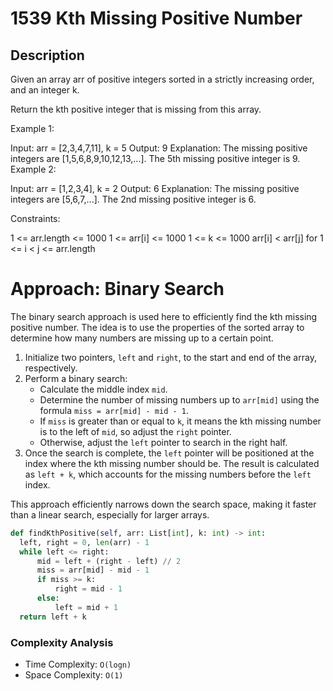 # 1539 Kth Missing Positive Number

## Description

Given an array arr of positive integers sorted in a strictly increasing order, and an integer k.

Return the kth positive integer that is missing from this array.

Example 1:

Input: arr = [2,3,4,7,11], k = 5
Output: 9
Explanation: The missing positive integers are [1,5,6,8,9,10,12,13,...]. The 5th missing positive integer is 9.
Example 2:

Input: arr = [1,2,3,4], k = 2
Output: 6
Explanation: The missing positive integers are [5,6,7,...]. The 2nd missing positive integer is 6.

Constraints:

1 <= arr.length <= 1000
1 <= arr[i] <= 1000
1 <= k <= 1000
arr[i] < arr[j] for 1 <= i < j <= arr.length

# Approach: Binary Search

The binary search approach is used here to efficiently find the kth missing positive number. The idea is to use the properties of the sorted array to determine how many numbers are missing up to a certain point.

1. Initialize two pointers, `left` and `right`, to the start and end of the array, respectively.
2. Perform a binary search:
   - Calculate the middle index `mid`.
   - Determine the number of missing numbers up to `arr[mid]` using the formula `miss = arr[mid] - mid - 1`.
   - If `miss` is greater than or equal to `k`, it means the kth missing number is to the left of `mid`, so adjust the `right` pointer.
   - Otherwise, adjust the `left` pointer to search in the right half.
3. Once the search is complete, the `left` pointer will be positioned at the index where the kth missing number should be. The result is calculated as `left + k`, which accounts for the missing numbers before the `left` index.

This approach efficiently narrows down the search space, making it faster than a linear search, especially for larger arrays.

```python
def findKthPositive(self, arr: List[int], k: int) -> int:
  left, right = 0, len(arr) - 1
  while left <= right:
      mid = left + (right - left) // 2
      miss = arr[mid] - mid - 1
      if miss >= k:
          right = mid - 1
      else:
          left = mid + 1
  return left + k
```

### Complexity Analysis

- Time Complexity: `O(logn)`
- Space Complexity: `O(1)`
